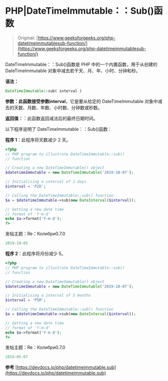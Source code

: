 # PHP|DateTimeImmutable：：Sub()函数

> Original: [https://www.geeksforgeeks.org/php-datetimeimmutablesub-function/](https://www.geeksforgeeks.org/php-datetimeimmutablesub-function/)

DateTimeImmutable：：Sub()函数是 PHP 中的一个内置函数，用于从创建的 DateTimeImmutable 对象中减去若干天、月、年、小时、分钟和秒。

**语法：**

```php
DateTimeImmutable::sub( interval )

```

**参数：**此函数接受参数**interval**，它是要从给定的 DateTimeImmutable 对象中减去的天数、月数、年数、小时数、分钟数或秒数。

**返回值：**：此函数返回减法后的最终日期时间。

以下程序说明了 DateTimeImmutable：：Sub()函数：

**程序 1**：此程序将天数减少 2 天。

```php
<?php
// PHP program to illustrate DateTimeImmutable::sub()
// function

// Creating a new DateTimeImmutable() object
$datetimeImmutable = new DateTimeImmutable('2019-10-07');

// Initialising a interval of 2 days
$interval = 'P2D';

// Calling the DateTimeImmutable::sub() function
$a = $datetimeImmutable->sub(new DateInterval($interval));

// Getting a new date time
// format of 'Y-m-d'
echo $a->format('Y-m-d');
?>
```

发帖主题：Re：Колибри0.7.0

```php
2019-10-05

```

**程序 2**：此程序将月份减少 5。

```php
<?php
// PHP program to illustrate DateTimeImmutable::sub()
// function

// Creating a new DateTimeImmutable() object
$datetimeImmutable = new DateTimeImmutable('2019-10-07');

// Initialising a interval of 5 months
$interval = 'P5M';

// Calling the DateTimeImmutable::sub() function
$a = $datetimeImmutable->sub(new DateInterval($interval));

// Getting a new date time
// format of 'Y-m-d'
echo $a->format('Y-m-d');
?>
```

发帖主题：Re：Колибри0.7.0

```php
2019-05-07

```

**参考**
[https://devdocs.io/php/datetimeimmutable.sub](https://devdocs.io/php/datetimeimmutable.sub)